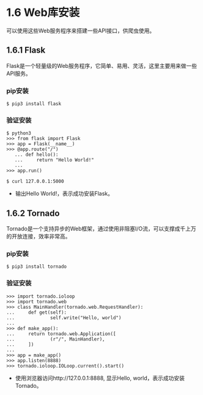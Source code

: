 # 1.6 Web库安装

可以使用这些Web服务程序来搭建一些API接口，供爬虫使用。

## 1.6.1 Flask

Flask是一个轻量级的Web服务程序，它简单、易用、灵活，这里主要用来做一些API服务。

### pip安装

```
$ pip3 install flask
```

### 验证安装

```
$ python3
>>> from flask import Flask
>>> app = Flask(__name__)
>>> @app.route("/")
   ... def hello():
   ...     return "Hello World!"
   ...
>>> app.run()   
```

```
$ curl 127.0.0.1:5000
```

* 输出Hello World!，表示成功安装Flask。

## 1.6.2 Tornado

Tornado是一个支持异步的Web框架，通过使用非阻塞I/O流，可以支撑成千上万的开放连接，效率非常高。

### pip安装

```
$ pip3 install tornado
```

### 验证安装

```
>>> import tornado.ioloop
>>> import tornado.web
>>> class MainHandler(tornado.web.RequestHandler):
...     def get(self):
...             self.write("Hello, world")
... 
>>> def make_app():
...     return tornado.web.Application([
...             (r"/", MainHandler),
...     ])
... 
>>> app = make_app()
>>> app.listen(8888)
>>> tornado.ioloop.IOLoop.current().start()
```

* 使用浏览器访问http://127.0.0.1:8888, 显示Hello, world，表示成功安装Tornado。